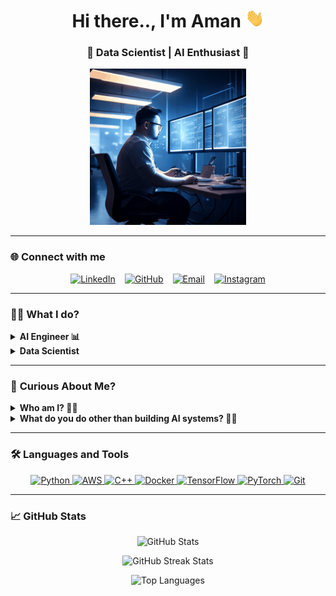 <h1 align="center">Hi there.., I'm Aman <img src="https://raw.githubusercontent.com/ABSphreak/ABSphreak/master/gifs/Hi.gif" width="30px" height="30px"></h1>
<h3 align="center">
  <strong>🎯 Data Scientist | AI Enthusiast 🚀</strong>
</h3>

<p align="center">
  <img src="https://github.com/InfiniteLoopster-coder/InfiniteLoopster-coder/blob/main/DS.gif" width="250" alt="Coding Animation" />
</p>

---

### 🌐 **Connect with me**
<p align="center" style="display: flex; justify-content: center; gap: 15px;">
  <a href="https://www.linkedin.com/in/aman-srivastava-5b1068153" target="_blank">
    <img src="https://img.shields.io/badge/LinkedIn-0A66C2?style=for-the-badge&logo=linkedin&logoColor=white" alt="LinkedIn" height="40"/>
  </a>
  <a href="https://github.com/InfiniteLoopster-coder" target="_blank">
    <img src="https://img.shields.io/badge/GitHub-181717?style=for-the-badge&logo=github&logoColor=white" alt="GitHub" height="40"/>
  </a>
  <a href="mailto:aman_srivastava14@outlook.com" target="_blank">
    <img src="https://img.shields.io/badge/Email-D14836?style=for-the-badge&logo=gmail&logoColor=white" alt="Email" height="40"/>
  </a>
  <a href="https://www.instagram.com/its.aman.srivastava" target="_blank">
    <img src="https://img.shields.io/badge/Instagram-E4405F?style=for-the-badge&logo=instagram&logoColor=white" alt="Instagram" height="40"/>
  </a>
</p>

---
### 👨‍💻 **What I do?**
<details>
<summary><strong>AI Engineer 📊</strong></summary>
<ul>
  <li><a href="https://github.com/InfiniteLoopster-coder/AI_Agent-for-Metering">AI AGENT FOR METERING</a></li>
  <li>Many more on and out of GitHub...</li>
</ul>
</details>

<details>
<summary><strong>Data Scientist </strong></summary>
<ul>
  <li>Developing AI solutions for High Impedance Fault Detection in electricity systems and deploying AI agents to enhance detection efficiency.</li>
  <li>Designing sophisticated AI algorithms for Electricity Theft Detection, leveraging advanced Time Series Analysis and Anomaly Detection techniques.</li>
</ul>
</details>

---

### 🤔 **Curious About Me?**
<details>
<summary><strong>Who am I? 👨‍💻</strong></summary>
<pre>
I am a passionate professional dedicated to building end-to-end solutions that deliver impactful, scalable, and sustainable 
social and technical systems.
My name reflects my core qualities:
A: Adaptive and always eager to learn
M: Motivated to solve real-world problems
A: Analytical thinker with a creative approach
N: Nurturing meaningful collaborations and growth
</pre>
</details>

<details>
<summary><strong>What do you do other than building AI systems? 💁‍♂️</strong></summary>
<ul>    
<li>I am highly skilled in music, particularly in singing, and often spend my time exploring and perfecting my vocal techniques.</li>
<li>I also teach singing to help others discover and develop their musical abilities.</li>  
</ul>
</details>

---

### 🛠️ **Languages and Tools**
<p align="center">
  <a href="https://www.python.org" target="_blank">
    <img src="https://skillicons.dev/icons?i=python" alt="Python" height="60"/>
  </a>
  <a href="https://aws.amazon.com" target="_blank">
    <img src="https://skillicons.dev/icons?i=aws" alt="AWS" height="60"/>
  </a>
  <a href="https://www.w3schools.com/cpp/" target="_blank">
    <img src="https://skillicons.dev/icons?i=cpp" alt="C++" height="60"/>
  </a>
  <a href="https://www.docker.com/" target="_blank">
    <img src="https://skillicons.dev/icons?i=docker" alt="Docker" height="60"/>
  </a>
  <a href="https://www.tensorflow.org" target="_blank">
    <img src="https://skillicons.dev/icons?i=tensorflow" alt="TensorFlow" height="60"/>
  </a>
  <a href="https://pytorch.org/" target="_blank">
    <img src="https://skillicons.dev/icons?i=pytorch" alt="PyTorch" height="60"/>
  </a>
  <a href="https://git-scm.com/" target="_blank">
    <img src="https://skillicons.dev/icons?i=git" alt="Git" height="60"/>
  </a>
</p>

---

### 📈 **GitHub Stats**
<p align="center">
  <img src="https://github-readme-stats.vercel.app/api?username=InfiniteLoopster-coder&show_icons=true&locale=en&theme=tokyonight" alt="GitHub Stats"/>
</p>
<p align="center">
  <img src="https://github-readme-streak-stats.herokuapp.com/?user=InfiniteLoopster-coder&theme=tokyonight" alt="GitHub Streak Stats"/>
</p>
<p align="center">
  <img src="https://github-readme-stats.vercel.app/api/top-langs?username=InfiniteLoopster-coder&show_icons=true&locale=en&layout=compact&theme=tokyonight" alt="Top Languages"/>
</p>
